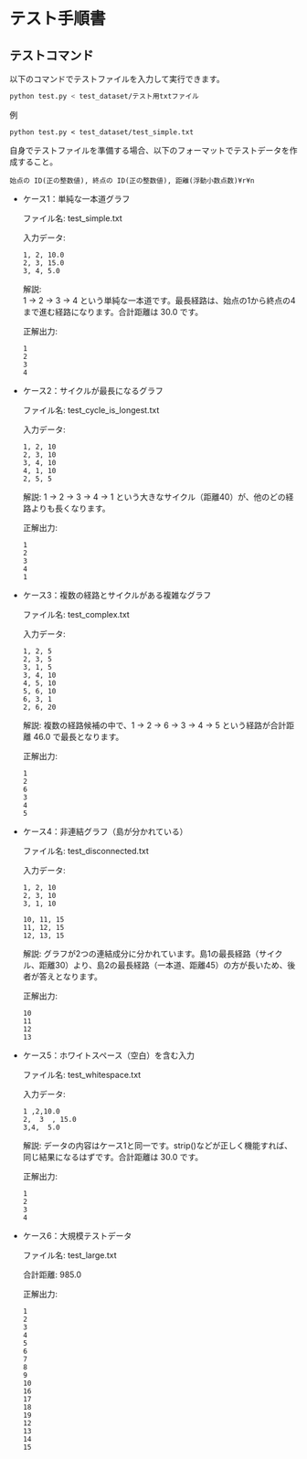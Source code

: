 # テスト手順書
## テストコマンド
以下のコマンドでテストファイルを入力して実行できます。
```bash
python test.py < test_dataset/テスト用txtファイル
```
例
```
python test.py < test_dataset/test_simple.txt
```

自身でテストファイルを準備する場合、以下のフォーマットでテストデータを作成すること。
```
始点の ID(正の整数値), 終点の ID(正の整数値), 距離(浮動小数点数)¥r¥n
```

-   ケース1：単純な一本道グラフ

    ファイル名: test_simple.txt

    入力データ:
    ```
    1, 2, 10.0
    2, 3, 15.0
    3, 4, 5.0
    ```  
    解説:  
    1 -> 2 -> 3 -> 4 という単純な一本道です。最長経路は、始点の1から終点の4まで進む経路になります。合計距離は 30.0 です。

    正解出力:
    ```
    1
    2
    3
    4
    ```
-   ケース2：サイクルが最長になるグラフ

    ファイル名: test_cycle_is_longest.txt

    入力データ:  
    ```
    1, 2, 10
    2, 3, 10
    3, 4, 10
    4, 1, 10
    2, 5, 5
    ```
    解説: 1 -> 2 -> 3 -> 4 -> 1 という大きなサイクル（距離40）が、他のどの経路よりも長くなります。

    正解出力:
    ```
    1
    2
    3
    4
    1
    ```

-   ケース3：複数の経路とサイクルがある複雑なグラフ

    ファイル名: test_complex.txt

    入力データ:
    ```
    1, 2, 5
    2, 3, 5
    3, 1, 5
    3, 4, 10
    4, 5, 10
    5, 6, 10
    6, 3, 1
    2, 6, 20
    ```
    解説: 複数の経路候補の中で、1 -> 2 -> 6 -> 3 -> 4 -> 5 という経路が合計距離 46.0 で最長となります。

    正解出力:
    ```
    1
    2
    6
    3
    4
    5
    ```

-   ケース4：非連結グラフ（島が分かれている）

    ファイル名: test_disconnected.txt

    入力データ:
    ```
    1, 2, 10
    2, 3, 10
    3, 1, 10

    10, 11, 15
    11, 12, 15
    12, 13, 15
    ```
    解説: グラフが2つの連結成分に分かれています。島1の最長経路（サイクル、距離30）より、島2の最長経路（一本道、距離45）の方が長いため、後者が答えとなります。

    正解出力:
    ```
    10
    11
    12
    13
    ```

-   ケース5：ホワイトスペース（空白）を含む入力

    ファイル名: test_whitespace.txt

    入力データ:
    ```
    1 ,2,10.0
    2,  3  , 15.0
    3,4,  5.0
    ```
    解説: データの内容はケース1と同一です。strip()などが正しく機能すれば、同じ結果になるはずです。合計距離は 30.0 です。

    正解出力:
    ```
    1
    2
    3
    4
    ```
-   ケース6：大規模テストデータ

    ファイル名: test_large.txt

    合計距離: 985.0

    正解出力:
    ```
    1
    2
    3
    4
    5
    6
    7
    8
    9
    10
    16
    17
    18
    19
    12
    13
    14
    15
    ```